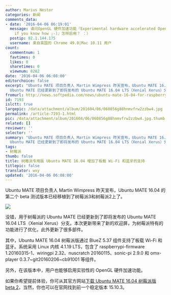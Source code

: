 ```yaml
---
author: Marius Nestor
categories: 新闻
comments_data:
- date: '2016-04-06 06:19:01'
  message: 请问OpenGL 硬件加速功能『Experimental hardware accelerated OpenGL can be enabled,
    if you know how ;-)』怎样启用？ ：）
  postip: 82.1.144.175
  username: 来自英国的 Chrome 49.0|Mac 10.11 用户
count:
  commentnum: 1
  favtimes: 0
  likes: 0
  sharetimes: 0
  viewnum: 8282
date: '2016-04-06 06:08:00'
editorchoice: false
excerpt: "Ubuntu MATE 项目负责人 Martin Wimpress 昨天宣布，Ubuntu MATE 16.04 的第二个 beta 测试版本已经移植到了树莓派3和树莓派2上了。\r\n没错，用于树莓派的
  Ubuntu MATE 已经更新到了即将发布的 Ubuntu MATE 16.04 LTS（Xenial Xerus）分支。本次更新带来了新的欢迎屏，为树莓派特有的功能进行了优化，此外更新了很多部件。"
fromurl: http://news.softpedia.com/news/ubuntu-mate-16-04-for-raspberry-pi-3-adds-on-board-wi-fi-and-bluetooth-support-502593.shtml
id: 7193
islctt: true
largepic: /data/attachment/album/201604/06/060856g88hnmvfrw2zzbw4.jpg
permalink: /article-7193-1.html
pic: /data/attachment/album/201604/06/060856g88hnmvfrw2zzbw4.jpg.thumb.jpg
related: []
reviewer: ''
selector: ''
summary: "Ubuntu MATE 项目负责人 Martin Wimpress 昨天宣布，Ubuntu MATE 16.04 的第二个 beta 测试版本已经移植到了树莓派3和树莓派2上了。\r\n没错，用于树莓派的
  Ubuntu MATE 已经更新到了即将发布的 Ubuntu MATE 16.04 LTS（Xenial Xerus）分支。本次更新带来了新的欢迎屏，为树莓派特有的功能进行了优化，此外更新了很多部件。"
tags:
- 树莓派
thumb: false
title: 树莓派专用版 Ubuntu MATE 16.04 增加了板载 Wi-Fi 和蓝牙的支持
titlepic: false
translator: wxy
updated: '2016-04-06 06:08:00'
---
```


Ubuntu MATE 项目负责人 Martin Wimpress 昨天宣布，Ubuntu MATE 16.04 的第二个 beta 测试版本已经移植到了树莓派3和树莓派2上了。


![](/data/attachment/album/201604/06/060856g88hnmvfrw2zzbw4.jpg)


没错，用于树莓派的 Ubuntu MATE 已经更新到了即将发布的 Ubuntu MATE 16.04 LTS（Xenial Xerus）分支。本次更新带来了新的欢迎屏，为树莓派特有的功能进行了优化，此外更新了很多部件。


其中，Ubuntu MATE 16.04 树莓派版通过 BlueZ 5.37 组件支持了板载 Wi-Fi 和蓝牙。系统采用 Linux 内核 4.1.19 LTS，包含了 raspberrypi-firmware 1.20160315-1、wiringpi 2.32、nuscratch 20160115、sonic-pi 2.9.0 和 omx-player 0.3.7~git20160206~cb91001 等组件。


另外，在该版本中，用户也能够启用实验性的 OpenGL 硬件加速功能。


如果你希望提前体验，你可从其官方网站[下载 Ubuntu MATE 16.04 树莓派版 beta 2](https://ubuntu-mate.org/raspberry-pi/)，当然，你也可以在官网找到前一个稳定版本 15.10.3。